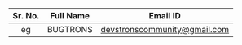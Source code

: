| Sr. No. | Full Name | Email ID |
| :--: | :--: | :--: |
| eg | BUGTRONS | devstronscommunity@gmail.com |
